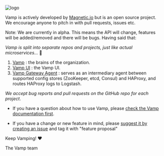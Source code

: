 ![logo](http://vamp.io/img/vamp_logo_blue.svg)

Vamp is actively developed by [Magnetic.io](http://magnetic.io) but is an open source project. 
We encourage anyone to pitch in with pull requests, issues etc.

Note: We are currently in alpha. This means the API will change, features will be added/removed and there will be bugs. Having said that:


*Vamp is split into separate repos and projects, just like actual microservices...* :metal:

1. [Vamp](https://github.com/magneticio/vamp) : the brains of the organization.
2. [Vamp UI](https://github.com/magneticio/vamp-ui) : the Vamp UI.
3. [Vamp Gateway Agent](https://github.com/magneticio/vamp-gateway-agent) : serves as an intermediary agent between supported config stores (ZooKeeper, etcd, Consul) and HAProxy, and routes HAProxy logs to Logstash.

*We accept bug reports and pull requests on the GitHub repo for each project*.

* If you have a question about how to use Vamp, please [check the Vamp documentation first](http://vamp.io/documentation/).

* If you have a change or new feature in mind, please [suggest it by creating an issue](https://github.com/magneticio/vamp/issues) and tag it with "feature proposal"

Keep Vamping! :heart: 

The Vamp team
